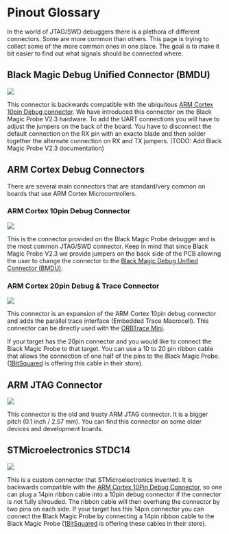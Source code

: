 # Pinout Glossary

In the world of JTAG/SWD debuggers there is a plethora of different connectors. Some are more common than others. This page is trying to collect some of the more common ones in one place. The goal is to make it bit easier to find out what signals should be connected where.

## Black Magic Debug Unified Connector (BMDU)

![](../_pinouts/unified-legend.svg)

This connector is backwards compatible with the ubiquitous [ARM Cortex 10pin Debug connector](#arm-cortex-10pin-debug-connector). We have introduced this connector on the Black Magic Probe V2.3 hardware. To add the UART connections you will have to adjust the jumpers on the back of the board. You have to disconnect the default connection on the RX pin with an exacto blade and then solder together the alternate connection on RX and TX jumpers. (TODO: Add Black Magic Probe V2.3 documentation)

## ARM Cortex Debug Connectors

There are several main connectors that are standard/very common on boards that use ARM Cortex Microcontrollers.

### ARM Cortex 10pin Debug Connector

![](../_pinouts/arm-cortex-10-legend.svg)

This is the connector provided on the Black Magic Probe debugger and is the most common JTAG/SWD connector. Keep in mind that since Black Magic Probe V2.3 we provide jumpers on the back side of the PCB allowing the user to change the connector to the [Black Magic Debug Unified Connector (BMDU)](#black-magic-debug-unified-connector-bmdu).

### ARM Cortex 20pin Debug & Trace Connector

![](../_pinouts/arm-cortex-20-legend.svg)

This connector is an expansion of the ARM Cortex 10pin debug connector and adds the parallel trace interface (Embedded Trace Macrocell). This connector can be directly used with the [ORBTrace Mini](https://orbcode.org/orbtrace-mini/).

If your target has the 20pin connector and you would like to connect the Black Magic Probe to that target. You can use a 10 to 20 pin ribbon cable that allows the connection of one half of the pins to the Black Magic Probe. ([1BitSquared](https://1bitsquared.com/products/jtag-swd-10pin-to-20pin-idc-cable) is offering this cable in their store).

## ARM JTAG Connector

![](../_pinouts/arm-jtag-20-legend.svg)

This connector is the old and trusty ARM JTAG connector. It is a bigger pitch (0.1 inch / 2.57 mm). You can find this connector on some older devices and development boards.

## STMicroelectronics STDC14

![](../_pinouts/stdc14-legend.svg)

This is a custom connector that STMicroelectronics invented. It is backwards compatible with the [ARM Cortex 10Pin Debug Connector](#arm-cortex-10pin-debug-connector), so one can plug a 14pin ribbon cable into a 10pin debug connector if the connector is not fully shrouded. The ribbon cable will then overhang the connector by two pins on each side. If your target has this 14pin connector you can connect the Black Magic Probe by connecting a 14pin ribbon cable to the Black Magic Probe ([1BitSquared](https://1bitsquared.com/products/stdc14-idc-cable) is offering these cables in their store).

